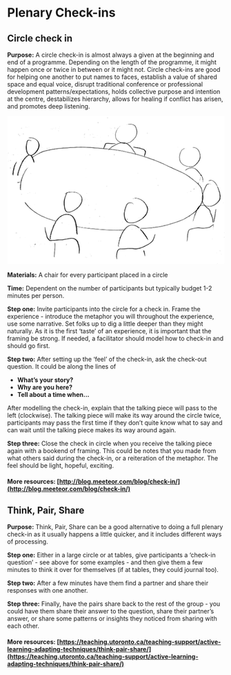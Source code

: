 # Plenary Check-ins

## **Circle check in**

**Purpose:** A circle check-in is almost always a given at the beginning and end of a programme. Depending on the length of the programme, it might happen once or twice in between or it might not. Circle check-ins are good for helping one another to put names to faces, establish a value of shared space and equal voice, disrupt traditional conference or professional development patterns/expectations, holds collective purpose and intention at the centre, destabilizes hierarchy, allows for healing if conflict has arisen, and promotes deep listening.

![](../../.gitbook/assets/check-in.png)

**Materials:** A chair for every participant placed in a circle

**Time:** Dependent on the number of participants but typically budget 1-2 minutes per person.

**Step one:** Invite participants into the circle for a check in. Frame the experience - introduce the metaphor you will throughout the experience, use some narrative. Set folks up to dig a little deeper than they might naturally. As it is the first ‘taste’ of an experience, it is important that the framing be strong. If needed, a facilitator should model how to check-in and should go first.

**Step two:** After setting up the ‘feel’ of the check-in, ask the check-out question. It could be along the lines of

* **What’s your story?**
* **Why are you here?**
* **Tell about a time when...**

After modelling the check-in, explain that the talking piece will pass to the left \(clockwise\). The talking piece will make its way around the circle twice, participants may pass the first time if they don’t quite know what to say and can wait until the talking piece makes its way around again.

**Step three:** Close the check in circle when you receive the talking piece again with a bookend of framing. This could be notes that you made from what others said during the check-in, or a reiteration of the metaphor. The feel should be light, hopeful, exciting.

#### More resources: [http://blog.meeteor.com/blog/check-in/](http://blog.meeteor.com/blog/check-in/)

## **Think, Pair, Share**

**Purpose:** Think, Pair, Share can be a good alternative to doing a full plenary check-in as it usually happens a little quicker, and it includes different ways of processing.

**Step one:** Either in a large circle or at tables, give participants a ‘check-in question’ - see above for some examples - and then give them a few minutes to think it over for themselves \(if at tables, they could journal too\).

**Step two:** After a few minutes have them find a partner and share their responses with one another.

**Step three:** Finally, have the pairs share back to the rest of the group - you could have them share their answer to the question, share their partner’s answer, or share some patterns or insights they noticed from sharing with each other.

#### More resources: [https://teaching.utoronto.ca/teaching-support/active-learning-adapting-techniques/think-pair-share/](https://teaching.utoronto.ca/teaching-support/active-learning-adapting-techniques/think-pair-share/)

####   

